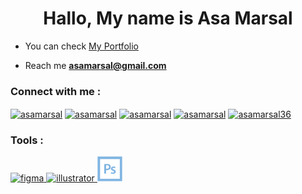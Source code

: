 <h1 align="center">Hallo, My name is Asa Marsal</h1>


- You can check [My Portfolio](s.id/profilasamarsal)

- Reach me **asamarsal@gmail.com**

#### <h3 align="left">Connect with me :</h3>
<p align="left">
<a href="https://twitter.com/asamarsal" target="blank"><img align="center" src="https://raw.githubusercontent.com/rahuldkjain/github-profile-readme-generator/master/src/images/icons/Social/twitter.svg" alt="asamarsal" height="30" width="40" /></a>
<a href="https://instagram.com/asamarsal" target="blank"><img align="center" src="https://raw.githubusercontent.com/rahuldkjain/github-profile-readme-generator/master/src/images/icons/Social/instagram.svg" alt="asamarsal" height="30" width="40" /></a>
<a href="https://dribbble.com/asamarsal" target="blank"><img align="center" src="https://raw.githubusercontent.com/rahuldkjain/github-profile-readme-generator/master/src/images/icons/Social/dribbble.svg" alt="asamarsal" height="30" width="40" /></a>
<a href="https://www.behance.net/asamarsal" target="blank"><img align="center" src="https://raw.githubusercontent.com/rahuldkjain/github-profile-readme-generator/master/src/images/icons/Social/behance.svg" alt="asamarsal" height="30" width="40" /></a>
<a href="https://www.youtube.com/c/asamarsal36" target="blank"><img align="center" src="https://raw.githubusercontent.com/rahuldkjain/github-profile-readme-generator/master/src/images/icons/Social/youtube.svg" alt="asamarsal36" height="30" width="40" /></a>
</p>

#### <h3 align="left">Tools :</h3>
<p align="left"> <a href="https://www.figma.com/" target="_blank" rel="noreferrer"> <img src="https://www.vectorlogo.zone/logos/figma/figma-icon.svg" alt="figma" width="40" height="40"/> </a>  <a href="https://www.adobe.com/in/products/illustrator.html" target="_blank" rel="noreferrer"> <img src="https://www.vectorlogo.zone/logos/adobe_illustrator/adobe_illustrator-icon.svg" alt="illustrator" width="40" height="40"/> </a> <a href="https://www.photoshop.com/en" target="_blank" rel="noreferrer"> <img src="https://raw.githubusercontent.com/devicons/devicon/master/icons/photoshop/photoshop-line.svg" alt="photoshop" width="40" height="40"/> </a> </p>
